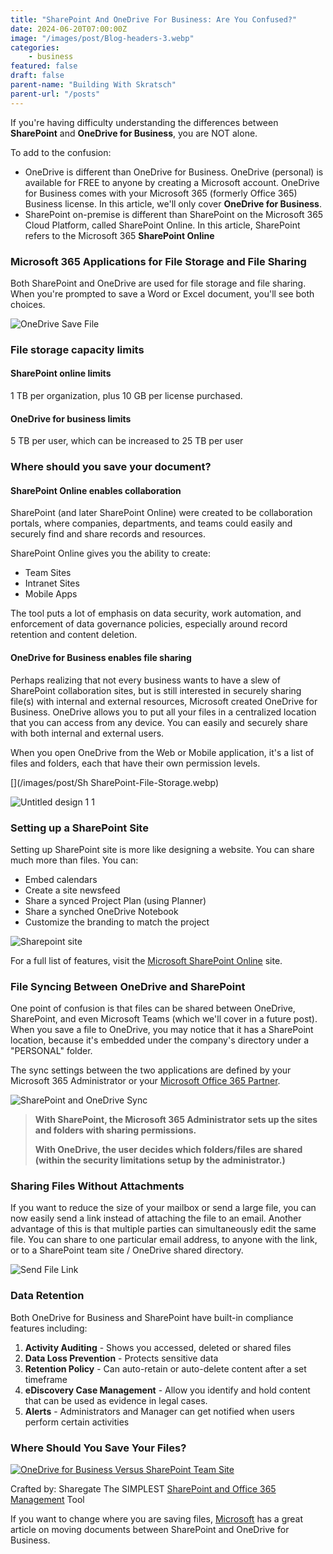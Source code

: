 ```yaml
---
title: "SharePoint And OneDrive For Business: Are You Confused?"
date: 2024-06-20T07:00:00Z
image: "/images/post/Blog-headers-3.webp"
categories:
    - business
featured: false
draft: false
parent-name: "Building With Skratsch"
parent-url: "/posts"
---
```


If you're having difficulty understanding the differences between **SharePoint** and **OneDrive for Business**, you are NOT alone.

To add to the confusion:

- OneDrive is different than OneDrive for Business. OneDrive (personal) is available for FREE to anyone by creating a Microsoft account. OneDrive for Business comes with your Microsoft 365 (formerly Office 365) Business license. In this article, we'll only cover **OneDrive for Business**.
- SharePoint on-premise is different than SharePoint on the Microsoft 365 Cloud Platform, called SharePoint Online. In this article, SharePoint refers to the Microsoft 365 **SharePoint Online**

### Microsoft 365 Applications for File Storage and File Sharing

Both SharePoint and OneDrive are used for file storage and file sharing. When you're prompted to save a Word or Excel document, you'll see both choices.

![OneDrive Save File](/images/post/OneDrive-Save-File.webp)

### File storage capacity limits

#### SharePoint online limits

1 TB per organization, plus 10 GB per license purchased.

#### OneDrive for business limits

5 TB per user, which can be increased to 25 TB per user

### Where should you save your document?

#### SharePoint Online enables collaboration

SharePoint (and later SharePoint Online) were created to be collaboration portals, where companies, departments, and teams could easily and securely find and share records and resources.

SharePoint Online gives you the ability to create:

- Team Sites
- Intranet Sites
- Mobile Apps

The tool puts a lot of emphasis on data security, work automation, and enforcement of data governance policies, especially around record retention and content deletion.

#### OneDrive for Business enables file sharing

Perhaps realizing that not every business wants to have a slew of SharePoint collaboration sites, but is still interested in securely sharing file(s) with internal and external resources, Microsoft created OneDrive for Business. OneDrive allows you to put all your files in a centralized location that you can access from any device. You can easily and securely share with both internal and external users.

When you open OneDrive from the Web or Mobile application, it's a list of files and folders, each that have their own permission levels.

[](/images/post/Sh SharePoint-File-Storage.webp)

![Untitled design 1 1](/images/post/Untitled-design-1-1.webp)

### Setting up a SharePoint Site

Setting up SharePoint site is more like designing a website. You can share much more than files. You can:

- Embed calendars
- Create a site newsfeed
- Share a synced Project Plan (using Planner)
- Share a synched OneDrive Notebook
- Customize the branding to match the project

![Sharepoint site](/images/post/sharepoint-site-845x684.webp)

For a full list of features, visit the [Microsoft SharePoint Online](https://products.office.com/en-us/sharepoint/sharepoint-online-collaboration-software) site.

### File Syncing Between OneDrive and SharePoint

One point of confusion is that files can be shared between OneDrive, SharePoint, and even Microsoft Teams (which we'll cover in a future post). When you save a file to OneDrive, you may notice that it has a SharePoint location, because it's embedded under the company's directory under a "PERSONAL" folder.

The sync settings between the two applications are defined by your Microsoft 365 Administrator or your [Microsoft Office 365 Partner](/it-services/microsoft-365).

![SharePoint and OneDrive Sync](/images/post/SharePoint-and-OneDrive.webp)

> **With SharePoint, the Microsoft 365 Administrator sets up the sites and folders with sharing permissions.**
>
> **With OneDrive, the user decides which folders/files are shared (within the security limitations setup by the administrator.)**

### Sharing Files Without Attachments

If you want to reduce the size of your mailbox or send a large file, you can now easily send a link instead of attaching the file to an email. Another advantage of this is that multiple parties can simultaneously edit the same file. You can share to one particular email address, to anyone with the link, or to a SharePoint team site / OneDrive shared directory.

![Send File Link](/images/post/Send-Link.webp)

### Data Retention

Both OneDrive for Business and SharePoint have built-in compliance features including:

1. **Activity Auditing** - Shows you accessed, deleted or shared files
1. **Data Loss Prevention** - Protects sensitive data
1. **Retention Policy** - Can auto-retain or auto-delete content after a set timeframe
1. **eDiscovery Case Management** - Allow you identify and hold content that can be used as evidence in legal cases.
1. **Alerts** - Administrators and Manager can get notified when users perform certain activities

### Where Should You Save Your Files?

[![OneDrive for Business Versus SharePoint Team Site](/images/post/OneDriveOrSPTeamSite.png)](https://sharegate.com/blog/onedrive-for-business-vs-sharepoint-team-site-infographic)

Crafted by: Sharegate The SIMPLEST [SharePoint and Office 365 Management](https://sharegate.com/tour) Tool

If you want to change where you are saving files, [Microsoft](https://support.office.com/en-us/article/should-i-save-my-documents-to-onedrive-for-business-or-a-team-site-d18d21a0-1f9f-4f6c-ac45-d52afa0a4a2e) has a great article on moving documents between SharePoint and OneDrive for Business.
